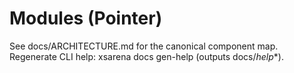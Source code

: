 # Modules (Pointer)
See docs/ARCHITECTURE.md for the canonical component map.
Regenerate CLI help: xsarena docs gen-help (outputs docs/_help_*).

